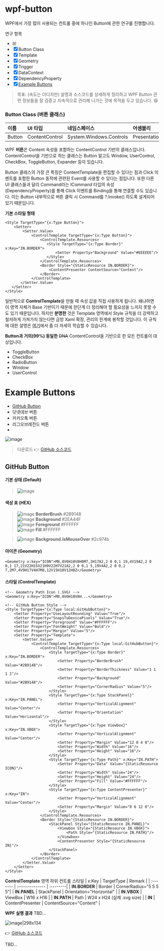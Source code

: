 # wpf-button
WPF에서 가장 많이 사용되는 컨트롤 중에 하나인 Button에 관한 연구를 진행합니다.

연구 항목

- [x] 
- [x] Button Class
- [x] Template
- [x] Geometry
- [x] Trigger
- [x] DataContext
- [x] DependencyProperty
- [x] [Example Buttons](#example-buttons)

> 목표: (속도는 더디지만) 설명과 소스코드를 상세하게 정리하고 WPF Button 관련 정보들을 잘 검증고 지속적으로 관리해 나가는 것에 목적을 두고 있습니다. :smile:





### Button Class (버튼 클래스)
 

| 이름 | UI 타입 | 네임스페이스   | 어셈블리 |
| :----------- | :---- | :------------------- | :--------------- |
| Button | ContentControl | System.Windows.Controls | PresentationFramework.dll |

WPF **버튼**은 Content 속성을 포함하는 ContentControl 기반의 클래스입니다. ContentControl을 기반으로 하는 클래스는 Button 말고도 Window, UserControl, CheckBox, ToggleButton, Expander 등이 있습니다.

Button 클래스의 가장 큰 특징은  ContentTemplate을 편집할 수 있다는 점과 Click 이벤트를 포함한 Button 동작에 관련된 Event를 사용할 수 있다는 점입니다. 또한 다른 UI 클래스들과 달리 Command라는 ICommand 타입의 속성(DependencyProperty)를 통해 Click 이벤트를 Binding을 통해 연결할 수도 있습니다. 이는 Button 내부적으로 버튼 클릭 시 Command를 ?.Invoke() 하도록 설계되어 있기 때문입니다.

**기본 스타일 형태** 

```xaml
<Style TargetType="{x:Type Button}">
    <Setter>
        <Setter.Value>
            <ControlTemplate TargetType="{x:Type Button}">
                <ControlTemplate.Resources>
                   <Style TargetType="{x:Type Border}" x:Key="IN.BORDER">
                       <Setter Property="Background" Value="#EEEEEE"/>
                   </Style>
                </ControlTemplate.Resources>
                <Border Style="{StaticResource IN.BORDER}">                    
                    <ContentPresenter ContentSource="Content"/>
                </Border>
            </ControlTemplate>
       </Setter.Value>
   </Setter>
</Style>
```
일반적으로 **ControlTemplate**을 만들 때 속성 값을 직접 사용하게 됩니다. 왜냐하면 이 영역 자체가 Base 기반이기 때문에 한단계 더 정리해야 할 필요성을 느끼지 못할 수도 있기 때문입니다. 하지만 **분명한** 것은 Template 영역에서 Style 규칙을 더 강력하고 철저하게 가져가지 않는다면 금방 Xaml 확장, 관리의 한계에 봉착할 것입니다. 이 규칙에 대한 설명은 [여기](https://github.com/devncore/wpf-code-rules)에서 좀 더 자세히 학습할 수 있습니다.

**Button과 거의(99%) 동일한** ~~DNA~~
ContentControl을 기반으로 한 모든 컨트롤이 대상입니다.
- ToggleButton
- CheckBox
- RadioButton
- Window
- UserControl




# Example Buttons
- [GitHub Button](#github-button)
- 닷넷데브 버튼
- 카카오톡 버튼
- 리그오브레전드 버튼
- 
![image](https://user-images.githubusercontent.com/52397976/114562040-18897600-9ca9-11eb-80a6-737778d4cd51.png)

> 다운로드
:point_right: [GitHub 소스코드](https://github.com/devncore/template)


## GitHub Button
#### 기본 상태 (Default)

> ![image](https://user-images.githubusercontent.com/52397976/114562527-8766cf00-9ca9-11eb-8a5a-50976c6025fa.png)


#### 색상 표 (HEX)
> ![image](https://user-images.githubusercontent.com/52397976/114565088-e9c0cf00-9cab-11eb-89d1-6b6b80e67e41.png) **BorderBrush** #2B9148   
> ![image](https://user-images.githubusercontent.com/52397976/114565275-14ab2300-9cac-11eb-80fa-4cb083d464a4.png) **Background** #2EA44F   
> ![image](https://user-images.githubusercontent.com/52397976/114565421-35737880-9cac-11eb-8ef6-c17198a6e429.png) **Foreground** #FFFFFF   
> ![image](https://user-images.githubusercontent.com/52397976/114565421-35737880-9cac-11eb-8ef6-c17198a6e429.png) **Fill** #FFFFFF

> ![image](https://user-images.githubusercontent.com/52397976/114565531-4f14c000-9cac-11eb-9935-7990a0ab63df.png) **Background.IsMouseOver** #2c974b

#### 아이콘 (Geometry)  
```xaml
<Geometry x:key="ICON">M8,8V6H10V8H8M7,2H17A2,2 0 0,1 19,4V19A2,2 0 0,1 17,21V22H15V21H9V22H7V21A2,2 0 0,1 5,19V4A2,2 0 0,1 7,2M7,4V9H17V4H7M8,12V15H10V12H8Z</Geometry>
```

 
#### 스타일 (ControlTemplate) 
```xaml
<!-- Geometry Path Icon (.SVG) -->
<Geometry x:Key="ICON">M8,8V6H10V8H...</Geometry>

<!-- GitHub Button Style -->
<Style TargetType="{x:Type local:GitHubButton}">
	<Setter Property="UseLayoutRounding" Value="True"/>
	<Setter Property="SnapsToDevicePixels" Value="True"/>
	<Setter Property="Foreground" Value="#FFFFFF"/>
	<Setter Property="FontWeight" Value="Bold"/>
	<Setter Property="Margin" Value="5"/>
	<Setter Property="Template">
        <Setter.Value>
            <ControlTemplate TargetType="{x:Type local:GitHubButton}">
				<ControlTemplate.Resources>
					<Style TargetType="{x:Type Border}" x:Key="IN.BORDER">
						<Setter Property="BorderBrush" Value="#2B9148"/>
						<Setter Property="BorderThickness" Value="1 1 1 1"/>
						<Setter Property="Background" Value="#2B9148"/>
						<Setter Property="CornerRadius" Value="5"/>
					</Style>
					<Style TargetType="{x:Type StackPanel}" x:Key="IN.PANEL">
						<Setter Property="VerticalAlignment" Value="Center"/>
						<Setter Property="Orientation" Value="Horizontal"/>
					</Style>
					<Style TargetType="{x:Type Viewbox}" x:Key="IN.VBOX">
						<Setter Property="VerticalAlignment" Value="Center"/>
						<Setter Property="Margin" Value="12 0 4 0"/>
						<Setter Property="Width" Value="16"/>
						<Setter Property="Height" Value="16"/>
					</Style>
					<Style TargetType="{x:Type Path}" x:Key="IN.PATH">
						<Setter Property="Data" Value="{StaticResource ICON}"/>
						<Setter Property="Width" Value="24"/>
						<Setter Property="Height" Value="24"/>
						<Setter Property="Fill" Value="#FFFFFF"/>
					</Style>
					<Style TargetType="{x:Type ContentPresenter}" x:Key="IN">
						<Setter Property="VerticalAlignment" Value="Center"/>
						<Setter Property="Margin" Value="0 6 12 6"/>
					</Style>
				</ControlTemplate.Resources>
                <Border Style="{StaticResource IN.BORDER}">
					<StackPanel Style="{StaticResource IN.PANEL}">
						<Viewbox Style="{StaticResource IN.VBOX}">
							<Path Style="{StaticResource IN.PATH}"/>
						</Viewbox>
						<ContentPresenter Style="{StaticResource IN}"/>
					</StackPanel>
				</Border>
            </ControlTemplate>
        </Setter.Value>
    </Setter>
</Style>
```


**ControlTemplate** 영역 하위  컨트롤 스타일
| x:Key | TargetType | Remark |
| :------- |  :-------------- | :--------|
| **IN.BORDER** | Border | CornerRadius="5 5 5 5"|
| **IN.PANEL** | StackPanel | Orientation="Horizontal" |
| **IN.VBOX** | ViewBox | W16 x H16 |
| **IN.PATH** | Path | W24 x H24 (실제 .svg size) |
| **IN** | ContentPresenter | ContentSource="Content" |
 <br/>

**WPF 실행 결과**
TBD...

![image|298x134](upload://u9AscTB7pjMgK3ZJDgsrdCYbcLN.png) 


:point_right: [GitHub 소스코드](https://github.com/devncore/template)

TBD...
